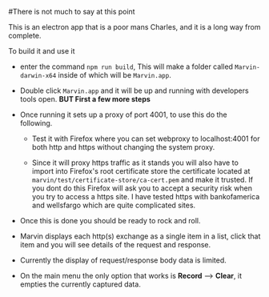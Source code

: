 #There is not much to say at this point

This is an electron app that is a poor mans Charles, and it is a long way from complete.

To build it and use it 

-	enter the command `npm run build`, This will make a folder called `Marvin-darwin-x64` inside of which will be `Marvin.app`.

-	Double click `Marvin.app` and it will be up and running with developers tools open. __BUT First a few more steps__

-	Once running it sets up a proxy of port 4001, to use this do the following.

	-	Test it with Firefox where you can set webproxy to localhost:4001 for both http and https without changing the system proxy.

	-	Since it will proxy https traffic as it stands you will also have to import into Firefox's root certificate store the certificate located at
`marvin/test/certificate-store/ca-cert.pem` and make it trusted. If you dont do this Firefox will ask you to accept a security risk when you try to access a https site. I have tested https with bankofamerica and wellsfargo which are quite complicated sites. 

-	Once this is done you should be ready to rock and roll.
-	Marvin displays each http(s) exchange as a single item in a list, click that item and you will see details of the request and response.
-	Currently the display of request/response body data is limited.
-	On the main menu the only option that works is __Record__ --> __Clear__, it empties the currently captured data.